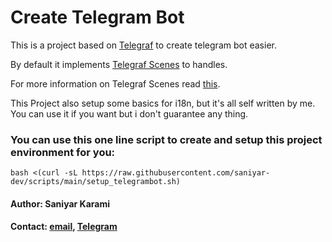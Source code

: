 # Create Telegram Bot

This is a project based on [Telegraf](https://telegraf.js.org/ "Telegraf") to create telegram bot easier.

By default it implements [Telegraf Scenes](https://telegraf.js.org/modules/Scenes.html "Telegraf bullshit doc for scenes") to handles.

For more information on Telegraf Scenes read [this](https://github.com/telegraf/telegraf/issues/705 "issue 705").

This Project also setup some basics for i18n, but it's all self written by me. You can use it if you want but i don't guarantee any thing.

### **You can use this one line script to create and setup this project environment for you:**

```
bash <(curl -sL https://raw.githubusercontent.com/saniyar-dev/scripts/main/setup_telegrambot.sh)
```

#### **Author: Saniyar Karami**

#### **Contact: [email](saniyar.dev@gmail.com), [Telegram](https://t.me/saniyar_dev)**
